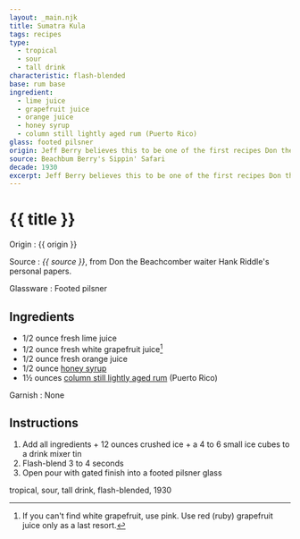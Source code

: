 ```yaml
---
layout: _main.njk
title: Sumatra Kula
tags: recipes
type:
  - tropical
  - sour
  - tall drink
characteristic: flash-blended
base: rum base
ingredient:
  - lime juice
  - grapefruit juice
  - orange juice
  - honey syrup
  - column still lightly aged rum (Puerto Rico)
glass: footed pilsner
origin: Jeff Berry believes this to be one of the first recipes Don the Beachcomber created for his Hollywood bar, circa 1934. As served by Hank Riddle in the late 1940s.
source: Beachbum Berry's Sippin' Safari
decade: 1930
excerpt: Jeff Berry believes this to be one of the first recipes Don the Beachcomber created for his Hollywood bar, circa 1934. As served by Hank Riddle in the late 1940s.
---
```


<!-- markdownlint-disable MD025 -->
# {{ title }}
<!-- markdownlint-enable MD025 -->

Origin
  : {{ origin }}

Source
  : <cite><span data-pagefind-filter="Source">{{ source }}</span></cite>, from Don the Beachcomber waiter Hank Riddle's personal papers.

Glassware
  : <span data-pagefind-filter="Glassware">Footed pilsner</span>

## Ingredients

* 1/2 ounce fresh lime juice
* 1/2 ounce fresh white grapefruit juice[^1]
* 1/2 ounce fresh orange juice
* 1/2 ounce [honey syrup](/mixes/honey-syrup/)
* 1&frac12; ounces [column still lightly aged rum](/rums/07-rum-column-still-lightly-aged/) (Puerto Rico)

[^1]: If you can't find white grapefruit, use pink. Use red (ruby) grapefruit juice only as a last resort.

Garnish
  : <span data-pagefind-filter="Garnish">None</span>

## Instructions

1. Add all ingredients + 12 ounces crushed ice + a 4 to 6 small ice cubes to a drink mixer tin
2. Flash-blend 3 to 4 seconds
3. Open pour with gated finish into a footed pilsner glass

<div
  data-origin[0]="Don the Beachcomber"
  data-origin[1]="Donn Beach"
  data-origin[2]="Ernest Raymond Gantt"
  data-pagefind-filter="
    Origin[data-origin[0]],
    Origin[data-origin[1]],
    Origin[data-origin[2]]
  "
>
</div>

<div
  class="sr-only"
  data-cat[0]="Drink"
  data-type[0]="Tropical"
  data-type[1]="Sour"
  data-type[2]="Tall drink"
  data-char[0]="Flash-blended"
  data-base[0]="Rum/Cane spirits"
  data-ingredient[0]="Lime juice"
  data-ingredient[1]="Grapefruit juice"
  data-ingredient[2]="Orange juice"
  data-ingredient[3]="Honey syrup"
  data-ingredient[4]="Blended lightly aged rum [2]"
  data-ingredient[5]="Column still lightly aged rum (Puerto Rico)"
  data-juice[0]="Lime juice"
  data-juice[1]="Grapefruit juice"
  data-juice[2]="Orange juice"
  data-syrup[0]="Honey syrup"
  data-liquor[0]="Blended lightly aged rum [2]"
  data-liquor[1]="Column still lightly aged rum (Puerto Rico)"
  data-origin[0]="Don the Beachcomber"
  data-origin[1]="Donn Beach"
  data-origin[2]="Ernest Raymond Gantt"
  data-decade[0]="1930"
  data-pagefind-filter="
    Category[data-cat[0]],
    Type[data-type[0]],
    Type[data-type[1]],
    Type[data-type[2]],
    Characteristic[data-char[0]],
    Base[data-base[0]],
    Ingredient[data-ingredient[0]],
    Ingredient[data-ingredient[1]],
    Ingredient[data-ingredient[2]],
    Ingredient[data-ingredient[3]],
    Ingredient[data-ingredient[4]],
    Ingredient[data-ingredient[5]],
    Juice[data-juice[0]],
    Juice[data-juice[1]],
    Juice[data-juice[2]],
    Syrup[data-syrup[0]],
    Liquor[data-liquor[0]],
    Liquor[data-liquor[1]],
    Origin[data-origin[0]],
    Origin[data-origin[1]],
    Origin[data-origin[2]],
    Decade[data-decade[0]]
  "
>
</div>

<div class="keywords" aria-hidden>tropical, sour, tall drink, flash-blended, 1930</div>
